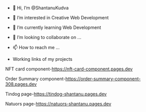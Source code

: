 - 👋 Hi, I’m @ShantanuKudva
- 👀 I’m interested in Creative Web Development
- 🌱 I’m currently learning Web Development 
- 💞️ I’m looking to collaborate on ...
- 📫 How to reach me ...

- Working links of my projects

NFT card component-https://nft-card-component.pages.dev

Order Summary component-https://order-summary-component-308.pages.dev

Tindog page-https://tindog-shantanu.pages.dev

Natuors page-https://natuors-shantanu.pages.dev
<!---
ShantanuKudva/ShantanuKudva is a ✨ special ✨ repository because its `README.md` (this file) appears on your GitHub profile.
You can click the Preview link to take a look at your changes.
--->

